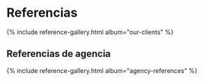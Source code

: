 # Referencias

{% include reference-gallery.html album="our-clients" %}

## Referencias de agencia

{% include reference-gallery.html album="agency-references" %}
